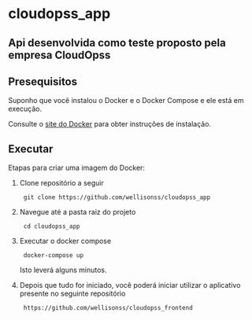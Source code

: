 # cloudopss_app
Api desenvolvida como teste proposto pela empresa CloudOpss
-----

Presequisitos
-----

Suponho que você instalou o Docker e o Docker Compose e ele está em execução.

Consulte o [site do Docker](http://www.docker.io/gettingstarted/#h_installation) para obter instruções de instalação.

Executar
-----

Etapas para criar uma imagem do Docker:

1. Clone repositório a seguir

        git clone https://github.com/wellisonss/cloudopss_app

2. Navegue até a pasta raiz do projeto

        cd cloudopss_app

3. Executar o docker compose

        docker-compose up

    Isto leverá alguns minutos.

5. Depois que tudo for iniciado, você poderá iniciar utilizar o aplicativo presente no seguinte repositório

        https://github.com/wellisonss/cloudopss_frontend
